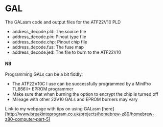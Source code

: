 # GAL
The GALasm code and output files for the ATF22V10 PLD
- address_decode.pld: The source file
- address_decode.pin: Pinout type file
- address_decode.chp: Pinout chip file
- address_decode.fus: The fuse map
- address_decode.jed: The file to burn to the ATF22V10

#### NB
Programming GALs can be a bit fiddly:
- The ATF22V10C I use can be successfully programmed by a MiniPro TL866II+ EPROM programmer
- Make sure that when burning the option to encrypt the chip is turned off
- Mileage with other 22V10 GALs and EPROM burners may vary

Link to my webpage with tips on using GALasm [here][http://www.breakintoprogram.co.uk/projects/homebrew-z80/homebrew-z80-computer-part-5]
